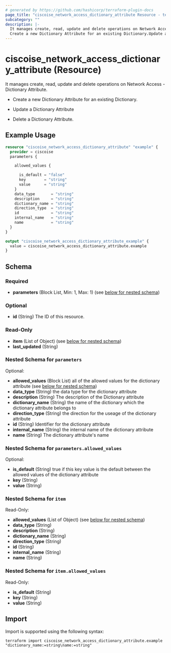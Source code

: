 ```yaml
---
# generated by https://github.com/hashicorp/terraform-plugin-docs
page_title: "ciscoise_network_access_dictionary_attribute Resource - terraform-provider-ciscoise"
subcategory: ""
description: |-
  It manages create, read, update and delete operations on Network Access - Dictionary Attribute.
  Create a new Dictionary Attribute for an existing Dictionary.Update a Dictionary AttributeDelete a Dictionary Attribute.
---
```


# ciscoise_network_access_dictionary_attribute (Resource)

It manages create, read, update and delete operations on Network Access - Dictionary Attribute.

- Create a new Dictionary Attribute for an existing Dictionary.

- Update a Dictionary Attribute

- Delete a Dictionary Attribute.

## Example Usage

```terraform
resource "ciscoise_network_access_dictionary_attribute" "example" {
  provider = ciscoise
  parameters {

    allowed_values {

      is_default = "false"
      key        = "string"
      value      = "string"
    }
    data_type       = "string"
    description     = "string"
    dictionary_name = "string"
    direction_type  = "string"
    id              = "string"
    internal_name   = "string"
    name            = "string"
  }
}

output "ciscoise_network_access_dictionary_attribute_example" {
  value = ciscoise_network_access_dictionary_attribute.example
}
```

<!-- schema generated by tfplugindocs -->
## Schema

### Required

- **parameters** (Block List, Min: 1, Max: 1) (see [below for nested schema](#nestedblock--parameters))

### Optional

- **id** (String) The ID of this resource.

### Read-Only

- **item** (List of Object) (see [below for nested schema](#nestedatt--item))
- **last_updated** (String)

<a id="nestedblock--parameters"></a>
### Nested Schema for `parameters`

Optional:

- **allowed_values** (Block List) all of the allowed values for the dictionary attribute (see [below for nested schema](#nestedblock--parameters--allowed_values))
- **data_type** (String) the data type for the dictionary attribute
- **description** (String) The description of the Dictionary attribute
- **dictionary_name** (String) the name of the dictionary which the dictionary attribute belongs to
- **direction_type** (String) the direction for the useage of the dictionary attribute
- **id** (String) Identifier for the dictionary attribute
- **internal_name** (String) the internal name of the dictionary attribute
- **name** (String) The dictionary attribute's name

<a id="nestedblock--parameters--allowed_values"></a>
### Nested Schema for `parameters.allowed_values`

Optional:

- **is_default** (String) true if this key value is the default between the allowed values of the dictionary attribute
- **key** (String)
- **value** (String)



<a id="nestedatt--item"></a>
### Nested Schema for `item`

Read-Only:

- **allowed_values** (List of Object) (see [below for nested schema](#nestedobjatt--item--allowed_values))
- **data_type** (String)
- **description** (String)
- **dictionary_name** (String)
- **direction_type** (String)
- **id** (String)
- **internal_name** (String)
- **name** (String)

<a id="nestedobjatt--item--allowed_values"></a>
### Nested Schema for `item.allowed_values`

Read-Only:

- **is_default** (String)
- **key** (String)
- **value** (String)

## Import

Import is supported using the following syntax:

```shell
terraform import ciscoise_network_access_dictionary_attribute.example "dictionary_name:=string\name:=string"
```
